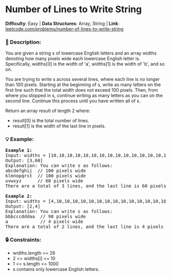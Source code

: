 # Number of Lines to Write String
**Difficulty**: Easy | **Data Structures**: Array, String | **Link**: [leetcode.com/problems/number-of-lines-to-write-string](https://leetcode.com/problems/number-of-lines-to-write-string)

### **:page_facing_up: Description**:
You are given a string s of lowercase English letters and an array widths denoting how many pixels wide each lowercase English letter is. Specifically, widths[0] is the width of 'a', widths[1] is the width of 'b', and so on.

You are trying to write s across several lines, where each line is no longer than 100 pixels. Starting at the beginning of s, write as many letters on the first line such that the total width does not exceed 100 pixels. Then, from where you stopped in s, continue writing as many letters as you can on the second line. Continue this process until you have written all of s.

Return an array result of length 2 where:

- result[0] is the total number of lines.
- result[1] is the width of the last line in pixels.

### **:bulb: Example**:

<pre>
<strong>Example 1:</strong>
Input: widths = [10,10,10,10,10,10,10,10,10,10,10,10,10,10,10,10,10,10,10,10,10,10,10,10,10,10], s = "abcdefghijklmnopqrstuvwxyz"
Output: [3,60]
Explanation: You can write s as follows:
abcdefghij  // 100 pixels wide
klmnopqrst  // 100 pixels wide
uvwxyz      // 60 pixels wide
There are a total of 3 lines, and the last line is 60 pixels wide.

<strong>Example 2:</strong>
Input: widths = [4,10,10,10,10,10,10,10,10,10,10,10,10,10,10,10,10,10,10,10,10,10,10,10,10,10], s = "bbbcccdddaaa"
Output: [2,4]
Explanation: You can write s as follows:
bbbcccdddaa  // 98 pixels wide
a            // 4 pixels wide
There are a total of 2 lines, and the last line is 4 pixels wide.
</pre>

### **:lock: Constraints**:

- widths.length == 26
- 2 <= widths[i] <= 10
- 1 <= s.length <= 1000
- s contains only lowercase English letters.
